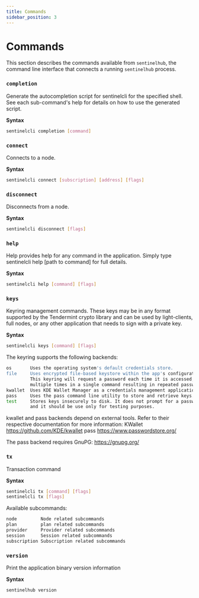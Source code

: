 ```yaml
---
title: Commands
sidebar_position: 3
---
```


# Commands

This section describes the commands available from `sentinelhub`, the command line interface that connects a running `sentinelhub` process.

### `completion`

Generate the autocompletion script for sentinelcli for the specified shell.
See each sub-command's help for details on how to use the generated script.

**Syntax**
```bash
sentinelcli completion [command]
```

### `connect`

Connects to a node.

**Syntax**
```bash
sentinelcli connect [subscription] [address] [flags]
```

### `disconnect`

Disconnects from a node.

**Syntax**
```bash
sentinelcli disconnect [flags]
```

### `help`

Help provides help for any command in the application.
Simply type sentinelcli help [path to command] for full details.

**Syntax**
```bash
sentinelcli help [command] [flags]
```

### `keys`

Keyring management commands. These keys may be in any format supported by the
Tendermint crypto library and can be used by light-clients, full nodes, or any other application
that needs to sign with a private key.

**Syntax**
```bash
sentinelcli keys [command] [flags]
```

The keyring supports the following backends:

```sh
os       Uses the operating system's default credentials store.
file     Uses encrypted file-based keystore within the app's configuration directory.
         This keyring will request a password each time it is accessed, which may occur
         multiple times in a single command resulting in repeated password prompts.
kwallet  Uses KDE Wallet Manager as a credentials management application.
pass     Uses the pass command line utility to store and retrieve keys.
test     Stores keys insecurely to disk. It does not prompt for a password to be unlocked
         and it should be use only for testing purposes.
```

kwallet and pass backends depend on external tools. Refer to their respective documentation for more
information:
    KWallet     https://github.com/KDE/kwallet
    pass        https://www.passwordstore.org/

The pass backend requires GnuPG: https://gnupg.org/


### `tx`

Transaction command

**Syntax**
```bash
sentinelcli tx [command] [flags]
sentinelcli tx [flags]
```

Available subcommands:

```sh
node         Node related subcommands
plan         plan related subcommands
provider     Provider related subcommands
session      Session related subcommands
subscription Subscription related subcommands
```

### `version`

Print the application binary version information

**Syntax**
```bash
sentinelhub version
```